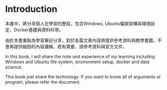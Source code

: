 # Introduction

本書中，將分享個人在學習的歷程，包含Windows, Ubuntu檔案架構與環境設定、Docker基礎與資料科學。

由於本書重點為學習筆記分享，對於各篇文章內容將提供參考資料與教學書籍，不會再提供細部的內容講解。若有需要，請參考資料與官方文件。

In this book, I will share the note and experience of my learning including Windows and Ubuntu file system, environment setup, docker and data science.

This book just share the technology. If you want  to know all of arguments or program, please refer the document.

